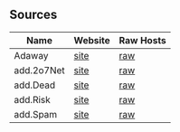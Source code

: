 ## Sources

| Name          | Website                                           | Raw Hosts                                                                         |
| ------------- | ------------------------------------------------- | --------------------------------------------------------------------------------- |
| Adaway        | [site](https://adaway.org/)                       | [raw](https://raw.githubusercontent.com/AdAway/adaway.github.io/master/hosts.txt) |
| add.2o7Net    | [site](https://github.com/FadeMind/hosts.extras)  | [raw](https://github.com/FadeMind/hosts.extras/blob/master/add.2o7Net/hosts)      |
| add.Dead      | [site](https://github.com/FadeMind/hosts.extras)  | [raw](https://github.com/FadeMind/hosts.extras/blob/master/add.Dead/hosts)        |
| add.Risk      | [site](https://github.com/FadeMind/hosts.extras)  | [raw](https://github.com/FadeMind/hosts.extras/blob/master/add.Risk/hosts)        | 
| add.Spam      | [site](https://github.com/FadeMind/hosts.extras)  | [raw](https://github.com/FadeMind/hosts.extras/blob/master/add.Spam/hosts)        |
